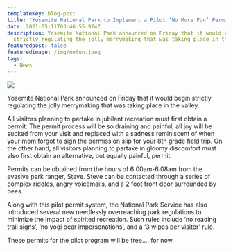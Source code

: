 ```yaml
---
templateKey: blog-post
title: "Yosemite National Park to Implement a Pilot ‘No More Fun’ Permit System "
date: 2021-05-11T03:46:55.974Z
description: Yosemite National Park announced on Friday that it would begin
  strictly regulating the jolly merrymaking that was taking place in the valley.
featuredpost: false
featuredimage: /img/nofun.jpeg
tags:
  - News
---
```

![](/img/nofun.jpeg)

Yosemite National Park announced on Friday that it would begin strictly regulating the jolly merrymaking that was taking place in the valley.



All visitors planning to partake in jubilant recreation must first obtain a permit. The permit process will be so draining and painful, all joy will be sucked from your visit and replaced with a sadness reminiscent of when your mom forgot to sign the permission slip for your 8th grade field trip. On the other hand, all visitors planning to partake in gloomy discomfort must also first obtain an alternative, but equally painful, permit. 



Permits can be obtained from the hours of 6:00am-6:08am from the evasive park ranger, Steve. Steve can be contacted through a series of complex riddles, angry voicemails, and a 2 foot front door surrounded by bees. 



Along with this pilot permit system, the National Park Service has also introduced several new needlessly overreaching park regulations to minimize the impact of spirited recreation. Such rules include ‘no reading trail signs’, ‘no yogi bear impersonations’, and a ‘3 wipes per visitor’ rule.



These permits for the pilot program will be free…. for now.